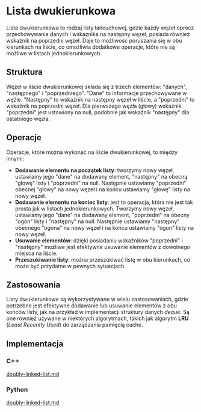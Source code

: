 # Lista dwukierunkowa

Lista dwukierunkowa to rodzaj listy łańcuchowej, gdzie każdy węzeł oprócz przechowywania danych i wskaźnika na następny węzeł, posiada również wskaźnik na poprzedni węzeł. Daje to możliwość poruszania się w obu kierunkach na liście, co umożliwia dodatkowe operacje, które nie są możliwe w listach jednokierunkowych.

## Struktura

Węzeł w liście dwukierunkowej składa się z trzech elementów: "danych", "następnego" i "poprzedniego". "Dane" to informacje przechowywane w węźle. "Następny" to wskaźnik na następny węzeł w liście, a "poprzedni" to wskaźnik na poprzedni węzeł. Dla pierwszego węzła (głowy) wskaźnik "poprzedni" jest ustawiony na null, podobnie jak wskaźnik "następny" dla ostatniego węzła.

## Operacje

Operacje, które można wykonać na liście dwukierunkowej, to między innymi:

- **Dodawanie elementu na początek listy**: tworzymy nowy węzeł, ustawiamy jego "dane" na dodawany element, "następny" na obecną "głowę" listy i "poprzedni" na null. Następnie ustawiamy "poprzedni" obecnej "głowy" na nowy węzeł i na końcu ustawiamy "głowę" listy na nowy węzeł.
- **Dodawanie elementu na koniec listy**: jest to operacja, która nie jest tak prosta jak w listach jednokierunkowych. Tworzymy nowy węzeł, ustawiamy jego "dane" na dodawany element, "poprzedni" na obecny "ogon" listy i "następny" na null. Następnie ustawiamy "następny" obecnego "ogona" na nowy węzeł i na końcu ustawiamy "ogon" listy na nowy węzeł.
- **Usuwanie elementów**: dzięki posiadaniu wskaźników "poprzedni" i "następny" możliwe jest efektywne usuwanie elementów z dowolnego miejsca na liście.
- **Przeszukiwanie listy**: można przeszukiwać listę w obu kierunkach, co może być przydatne w pewnych sytuacjach.

## Zastosowania

Listy dwukierunkowe są wykorzystywane w wielu zastosowaniach, gdzie potrzebne jest efektywne dodawanie lub usuwanie elementów z obu końców listy, jak na przykład w implementacji struktury danych *deque*. Są one również używane w niektórych algorytmach, takich jak algorytm **LRU** (*Least Recently Used*) do zarządzania pamięcią cache.

## Implementacja

### C++


[doubly-linked-list.md](../../programming/c++/algorithms/structures/doubly-linked-list.md)


### Python


[doubly-linked-list.md](../../programming/python/algorithms/structures/doubly-linked-list.md)

